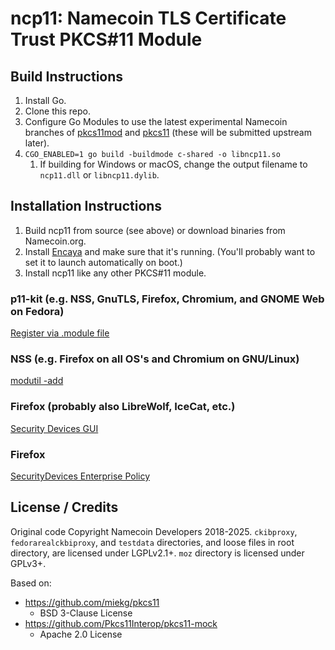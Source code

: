 # ncp11: Namecoin TLS Certificate Trust PKCS#11 Module

## Build Instructions

1. Install Go.
1. Clone this repo.
1. Configure Go Modules to use the latest experimental Namecoin branches of [pkcs11mod](https://github.com/namecoin/pkcs11mod) and [pkcs11](https://github.com/namecoin/pkcs11) (these will be submitted upstream later).
1. `CGO_ENABLED=1 go build -buildmode c-shared -o libncp11.so`
    1. If building for Windows or macOS, change the output filename to `ncp11.dll` or `libncp11.dylib`.

## Installation Instructions

1. Build ncp11 from source (see above) or download binaries from Namecoin.org.
1. Install [Encaya](https://github.com/namecoin/encaya/) and make sure that it's running.  (You'll probably want to set it to launch automatically on boot.)
1. Install ncp11 like any other PKCS#11 module.

### p11-kit (e.g. NSS, GnuTLS, Firefox, Chromium, and GNOME Web on Fedora)

[Register via .module file](https://docs.fedoraproject.org/en-US/packaging-guidelines/Pkcs11Support/#_registering_the_modules_system_wide)

### NSS (e.g. Firefox on all OS's and Chromium on GNU/Linux)

[modutil -add](https://firefox-source-docs.mozilla.org/security/nss/legacy/tools/modutil/index.html)

### Firefox (probably also LibreWolf, IceCat, etc.)

[Security Devices GUI](https://developer.mozilla.org/en-US/docs/Mozilla/Add-ons/WebExtensions/API/pkcs11#using_the_firefox_preferences_dialog_to_install_pkcs_11_modules)

### Firefox

[SecurityDevices Enterprise Policy](https://github.com/mozilla/policy-templates#securitydevices)

## License / Credits

Original code Copyright Namecoin Developers 2018-2025.  `ckibproxy`, `fedorarealckbiproxy`, and `testdata` directories, and loose files in root directory, are licensed under LGPLv2.1+.  `moz` directory is licensed under GPLv3+.

Based on:

* https://github.com/miekg/pkcs11
    * BSD 3-Clause License
* https://github.com/Pkcs11Interop/pkcs11-mock
    * Apache 2.0 License
